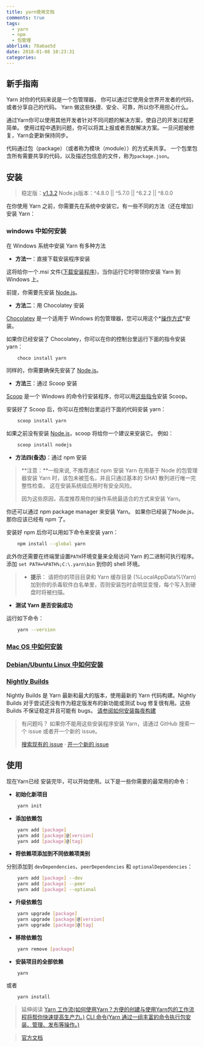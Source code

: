 ```yaml
---
title: yarn使用文档
comments: true
tags:
  - yarn
  - npm
  - 包管理
abbrlink: 70a6ae5d
date: 2018-01-08 10:23:31
categories:
---
```


## 新手指南

Yarn 对你的代码来说是一个包管理器， 你可以通过它使用全世界开发者的代码，或者分享自己的代码。 Yarn 做这些快捷、安全、可靠，所以你不用担心什么。

通过Yarn你可以使用其他开发者针对不同问题的解决方案，使自己的开发过程更简单。 使用过程中遇到问题，你可以将其上报或者贡献解决方案。一旦问题被修复，Yarn会更新保持同步。

代码通过包（package）（或者称为模块（module））的方式来共享。 一个包里包含所有需要共享的代码，以及描述包信息的文件，称为```package.json```。


## 安装
> 稳定版：[v1.3.2][01]
> Node.js版本：^4.8.0 || ^5.7.0 || ^6.2.2 || ^8.0.0

在你使用 Yarn 之前，你需要先在系统中安装它。有一些不同的方法（还在增加）安装 Yarn：

### windows 中如何安装
在 Windows 系统中安装 Yarn 有多种方法

- **方法一**：直接下载安装程序安装

这将给你一个.msi 文件([下载安装程序][02])，当你运行它时带领你安装 Yarn 到 Windows 上。

前提，你需要先安装 [Node.js][03]。

- **方法二**：用 Chocolatey 安装

[Chocolatey][04] 是一个适用于 Windows 的包管理器，您可以用这个*[操作方式][05]*安装。

如果你已经安装了 Chocolatey，你可以在你的控制台里运行下面的指令安装 yarn：
```bash
	choco install yarn
```
同样的，你需要确保先安装了 [Node.js][03]。

- **方法三**：通过 Scoop 安装

[Scoop][06] 是一个 Windows 的命令行安装程序，你可以用[这些指令][07]安装 Scoop。

安装好了 Scoop 后，你可以在控制台里运行下面的代码安装 yarn：
```bash
	scoop install yarn
```
如果之前没有安装 [Node.js][03]，scoop 将给你一个建议来安装它。 例如：
```bash
	scoop install nodejs
```

- **方法四(备选)**：通过 npm 安装

> **注意：**一般来说, 不推荐通过 npm 安装 Yarn 在用基于 Node 的包管理器安装 Yarn 时，该包未被签名，并且只通过基本的 SHA1 散列进行唯一完整性检查。 这在安装系统级应用时有安全风险。
> 
> 因为这些原因，高度推荐用你的操作系统最适合的方式来安装 Yarn。

你还可以通过 npm package manager 来安装 Yarn。 如果你已经装了Node.js，那你应该已经有 npm 了。

安装好 npm 后你可以用如下命令来安装 yarn：
```bash
	npm install --global yarn
```
此外你还需要在终端里设置```PATH```环境变量来全局访问 Yarn 的二进制可执行程序。
添加 ```set PATH=%PATH%;C:\.yarn\bin``` 到你的 shell 环境。



> - **提示**：
请把你的项目目录和 Yarn 缓存目录 (%LocalAppData%\Yarn) 加到你的杀毒软件白名单里，否则安装包时会明显变慢，每个写入到硬盘时将被扫描。

- **测试 Yarn 是否安装成功**

运行如下命令：
```bash
	yarn --version
```

### [Mac OS 中如何安装][12]
### [Debian/Ubuntu Linux 中如何安装][13]

### [Nightly Builds][08]

Nightly Builds 是 Yarn 最新和最大的版本，使用最新的 Yarn 代码构建。Nightly Builds 对于尝试还没有作为稳定版发布的新功能或测试 bug 修复很有用。这些 Builds 不保证稳定并且可能有 bugs。
[请参阅如何安装每夜构建][09]

> 有问题吗？ 如果你不能用这些安装程序安装 Yarn，请通过 GitHub 搜索一个 issue 或者开一个新的 issue。
>
> [搜索现有的 issue][10] · [开一个新的 issue][11]


## 使用

现在Yarn已经 安装完毕，可以开始使用。以下是一些你需要的最常用的命令：

- **初始化新项目**
```bash
	yarn init
```

- **添加依赖包**
```bash
	yarn add [package]
	yarn add [package]@[version]
	yarn add [package]@[tag]
```

- **将依赖项添加到不同依赖项类别**

分别添加到 ```devDependencies```、```peerDependencies``` 和 ```optionalDependencies```：

```bash
	yarn add [package] --dev
	yarn add [package] --peer 
	yarn add [package] --optional
```

- **升级依赖包**
```bash
	yarn upgrade [package]
	yarn upgrade [package]@[version]
	yarn upgrade [package]@[tag]
```

- **移除依赖包**
```bash
	yarn remove [package]
```

- **安装项目的全部依赖**
```bash
	yarn
```
或者
```bash
	yarn install
```

> 延伸阅读
> [Yarn 工作流(如何使用Yarn？方便的创建与使用Yarn包的工作流程将帮你快速提高生产力。)][14]
> [CLI 命令(Yarn 通过一组丰富的命令执行包安装、管理、发布等操作。)][15]

> [官方文档][16]





[01]: https://github.com/yarnpkg/yarn/releases/tag/v1.3.2
[02]: https://yarnpkg.com/latest.msi
[03]: https://nodejs.org/
[04]: https://chocolatey.org/
[05]: https://chocolatey.org/install
[06]: http://scoop.sh/
[07]: https://github.com/lukesampson/scoop/wiki/Quick-Start
[08]: https://baike.baidu.com/item/Nightly%20Build/9058981
[09]: https://yarnpkg.com/zh-Hans/docs/nightly
[10]: https://github.com/yarnpkg/yarn/issues?utf8=%E2%9C%93&q=is%3Aissue%20is%3Aopen%20%22Installation%20Problem%22%20in%3Atitle%20
[11]: https://github.com/yarnpkg/yarn/issues/new?title=Installation%20Problem:%20[title]&body=%0A**Which%20operating%20system%20are%20you%20using:**%0A%0A%0A**Please%20describe%20the%20steps%20you%20took%20when%20trying%20to%20install%20Yarn%20and%20what%20went%20wrong:**%0A%0A
[12]: https://yarnpkg.com/zh-Hans/docs/install#mac-tab
[13]: https://yarnpkg.com/zh-Hans/docs/install#linux-tab
[14]: https://yarnpkg.com/zh-Hans/docs/yarn-workflow
[15]: https://yarnpkg.com/zh-Hans/docs/cli/
[16]: https://yarnpkg.com/zh-Hans/docs
[17]: 
[18]: 

